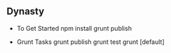 
## Dynasty

- To Get Started
    npm install
    grunt publish

- Grunt Tasks
    grunt publish
    grunt test
    grunt [default]
